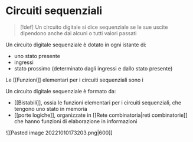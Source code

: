 # Circuiti sequenziali

>[!def]
>Un circuito digitale si dice sequenziale se le sue uscite dipendono anche dai alcuni o tutti valori passati

Un circuito digitale sequenziale è dotato in ogni istante di:
- uno stato presente
- ingressi
- stato prossimo (determinato dagli ingressi e dallo stato presente)

Le [[Funzioni]] elementari per i circuiti sequenziali sono i 


Un circuito digitale sequenziale è formato da:
- [[Bistabili]], ossia le funzioni elementari per i circuiti sequenziali, che tengono uno stato in memoria
- [[porte logiche]], organizzate in [[Rete combinatoria|reti combinatorie]] che hanno funzioni di elaborazione in informazioni

![[Pasted image 20221010173203.png|600]]

